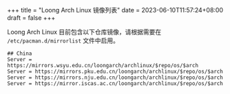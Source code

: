 +++
title = "Loong Arch Linux 镜像列表"
date = 2023-06-10T11:57:24+08:00
draft = false
+++

Loong Arch Linux 目前包含以下仓库镜像，请根据需要在 `/etc/pacman.d/mirrorlist` 文件中启用。

```
## China
Server = https://mirrors.wsyu.edu.cn/loongarch/archlinux/$repo/os/$arch
Server = https://mirrors.pku.edu.cn/loongarch/archlinux/$repo/os/$arch
Server = https://mirrors.nju.edu.cn/loongarch/archlinux/$repo/os/$arch
Server = https://mirror.iscas.ac.cn/loongarch/archlinux/$repo/os/$arch
```
